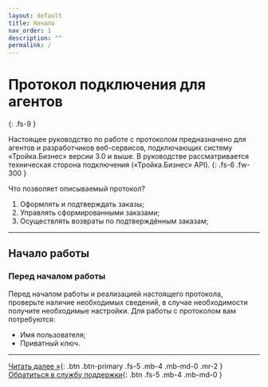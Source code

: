 ```yaml
---
layout: default
title: Начало
nav_order: 1
description: ""
permalink: /
---
```


# Протокол подключения для агентов
{: .fs-9 }

Настоящее руководство по работе с протоколом предназначено для агентов и разработчиков веб-сервисов,
подключающих систему «Тройка.Бизнес» версии 3.0 и выше. В руководстве рассматривается техническая
сторона подключения («Тройка.Бизнес» API).
{: .fs-6 .fw-300 }

Что позволяет описываемый протокол?

1. Оформлять и подтверждать заказы;
2. Управлять сформированными заказами;
3. Осуществлять возвраты по подтверждённым заказам;

---

## Начало работы

### Перед началом работы

Перед началом работы и реализацией настоящего протокола, проверьте наличие необходимых сведений, в случае
необходимости получите необходимые настройки. Для работы с протоколом вам потребуются:

- Имя пользователя;
- Приватный ключ.

---

[Читать далее &raquo;](/docs/definition){: .btn .btn-primary .fs-5 .mb-4 .mb-md-0 .mr-2 } [Обратиться в службу поддержки](https://www.invoicebox.ru/ru/contacts/feedback.html){: .btn .fs-5 .mb-4 .mb-md-0 }
